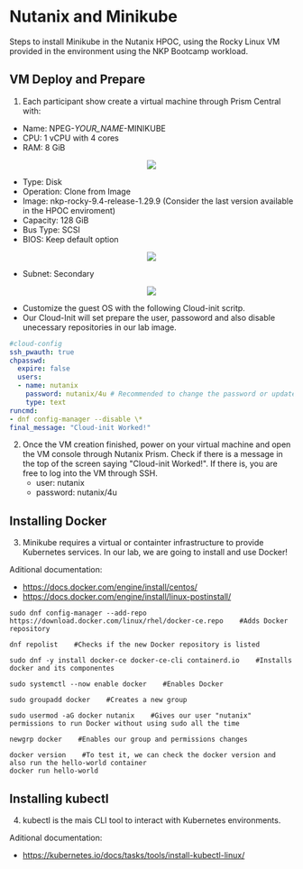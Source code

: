 # Nutanix and Minikube

Steps to install Minikube in the Nutanix HPOC, using the Rocky Linux VM provided in the environment using the NKP Bootcamp workload.

## VM Deploy and Prepare

1. Each participant show create a virtual machine through Prism Central with:
  - Name: NPEG-_YOUR_NAME_-MINIKUBE
  - CPU: 1 vCPU with 4 cores
  - RAM: 8 GiB

<p align="center">
  <img src="https://github.com/user-attachments/assets/582c4166-d069-403f-8e1a-5811debb1c31">
</p>

  - Type: Disk
  - Operation: Clone from Image
  - Image: nkp-rocky-9.4-release-1.29.9 (Consider the last version available in the HPOC enviroment)
  - Capacity: 128 GiB
  - Bus Type: SCSI
  - BIOS: Keep default option

<p align="center">
  <img src="https://github.com/user-attachments/assets/62fe6a15-6eb6-4909-a25c-bbd0a1a3ff12">
</p>

  - Subnet: Secondary

<p align="center">
  <img src="https://github.com/user-attachments/assets/ed48e296-2c27-4481-a9e0-f2b43f63f37b">
</p>

  - Customize the guest OS with the following Cloud-init scritp.
  - Our Cloud-Init will set prepare the user, passoword and also disable unecessary repositories in our lab image.

```yaml
#cloud-config
ssh_pwauth: true
chpasswd:
  expire: false
  users:
  - name: nutanix
    password: nutanix/4u # Recommended to change the password or update the script to use SSH keys
    type: text
runcmd:
- dnf config-manager --disable \*
final_message: "Cloud-init Worked!"
```
2. Once the VM creation finished, power on your virtual machine and open the VM console through Nutanix Prism. Check if there is a message in the top of the screen saying "Cloud-init Worked!". If there is, you are free to log into the VM through SSH.
   - user: nutanix
   - password: nutanix/4u


## Installing Docker

3. Minikube requires a virtual or containter infrastructure to provide Kubernetes services. In our lab, we are going to install and use Docker!

Aditional documentation:
  - https://docs.docker.com/engine/install/centos/
  - https://docs.docker.com/engine/install/linux-postinstall/ 

```shell
sudo dnf config-manager --add-repo https://download.docker.com/linux/rhel/docker-ce.repo    #Adds Docker repository
```
```shell
dnf repolist    #Checks if the new Docker repository is listed
```
```shell
sudo dnf -y install docker-ce docker-ce-cli containerd.io    #Installs docker and its componentes
```
```shell
sudo systemctl --now enable docker    #Enables Docker
```
```shell
sudo groupadd docker    #Creates a new group
```
```shell
sudo usermod -aG docker nutanix    #Gives our user "nutanix" permissions to run Docker without using sudo all the time
```
```shell
newgrp docker    #Enables our group and permissions changes
```
```shell
docker version    #To test it, we can check the docker version and also run the hello-world container
docker run hello-world
```

## Installing kubectl

4. kubectl is the mais CLI tool to interact with Kubernetes environments.

Aditional documentation:
  - https://kubernetes.io/docs/tasks/tools/install-kubectl-linux/ 
  

